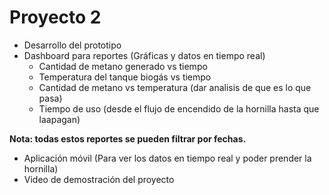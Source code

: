 # Proyecto 2
- Desarrollo del prototipo
- Dashboard para reportes (Gráficas y datos en tiempo real)
  - Cantidad de metano generado vs tiempo
  - Temperatura del tanque biogás vs tiempo
  - Cantidad de metano vs temperatura (dar analisis de que es lo que pasa)
  - Tiempo de uso (desde el flujo de encendido de la hornilla hasta que laapagan)

**Nota: todas estos reportes se pueden filtrar por fechas.**

- Aplicación móvil (Para ver los datos en tiempo real y poder prender la hornilla)
- Video de demostración del proyecto